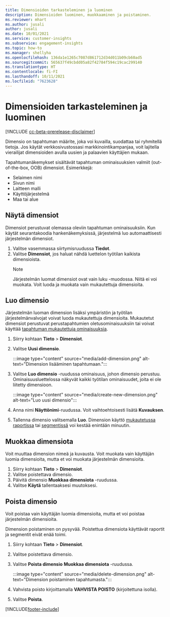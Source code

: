 ```yaml
---
title: Dimensioiden tarkasteleminen ja luominen
description: Dimensioiden luominen, muokkaaminen ja poistaminen.
ms.reviewer: mhart
ms.author: jusali
author: jusali
ms.date: 10/01/2021
ms.service: customer-insights
ms.subservice: engagement-insights
ms.topic: how-to
ms.manager: shellyha
ms.openlocfilehash: 136da1e1265c7087d861712d34d011b09cb60ad5
ms.sourcegitcommit: 565637f49cbdd05a82f42784f594c19cac299140
ms.translationtype: HT
ms.contentlocale: fi-FI
ms.lasthandoff: 10/11/2021
ms.locfileid: "7623628"
---
```

# <a name="view-and-create-dimensions"></a>Dimensioiden tarkasteleminen ja luominen

[!INCLUDE [cc-beta-prerelease-disclaimer](includes/cc-beta-prerelease-disclaimer.md)]

Dimensio on tapahtuman määrite, joka voi kuvailla, suodattaa tai ryhmitellä tietoja. Jos käytät verkkosivustossasi markkinointikampanjaa, voit lajitella vierailijat dimensioiden avulla uusien ja palaavien käyttäjien mukaan.  

Tapahtumanäkemykset sisältävät tapahtuman ominaisuuksien valmiit (out-of-the-box, OOB) dimensiot. Esimerkkejä:

- Selaimen nimi
- Sivun nimi
- Laitteen malli
- Käyttöjärjestelmä
- Maa tai alue

## <a name="view-dimensions"></a>Näytä dimensiot

Dimensiot perustuvat olemassa oleviin tapahtuman ominaisuuksiin. Kun käytät seurantakoodia hankenäkemyksissä, järjestelmä luo automaattisesti järjestelmän dimensiot.

1. Valitse vasemmassa siirtymisruudussa **Tiedot**. 
1. Valitse **Dimensiot**, jos haluat nähdä luettelon työtilan kaikista dimensioista. 
   > [!NOTE]
   > Järjestelmän luomat dimensiot ovat vain luku -muodossa. Niitä ei voi muokata. Voit luoda ja muokata vain mukautettuja dimensioita.

## <a name="create-a-dimension"></a>Luo dimensio

Järjestelmän luoman dimension lisäksi ympäristön ja työtilan järjestelmänvalvojat voivat luoda mukautettuja dimensioita. Mukautetut dimensiot perustuvat perustapahtumien oletusominaisuuksiin tai voivat käyttää [tapahtuman mukautettuja ominaisuuksia](advanced-SDK-implementation.md).

1. Siirry kohtaan **Tieto** > **Dimensiot**.
1. Valitse **Uusi dimensio**.

   :::image type="content" source="media/add-dimension.png" alt-text="Dimension lisääminen tapahtumaan.":::

1. Valitse **Luo dimensio** -ruudussa ominaisuus, johon dimensio perustuu. Ominaisuusluettelossa näkyvät kaikki työtilan ominaisuudet, joita ei ole liitetty dimensioon.
   
   :::image type="content" source="media/create-new-dimension.png" alt-text="Luo uusi dimensio":::
      
3. Anna nimi **Näyttönimi**-ruudussa. Voit vaihtoehtoisesti lisätä **Kuvauksen**.
4. Tallenna dimensio valitsemalla **Luo**. Dimension käyttö [mukautetussa raportissa](custom-reports.md) tai [segmentissä](segments.md) voi kestää enintään minuutin. 

## <a name="edit-a-dimension"></a>Muokkaa dimensiota

Voit muuttaa dimension nimeä ja kuvausta. Voit muokata vain käyttäjän luomia dimensioita, mutta et voi muokata järjestelmän dimensioita.


1. Siirry kohtaan **Tieto** > **Dimensiot**.
1. Valitse poistettava dimensio.
1. Päivitä dimensio **Muokkaa dimensiota** -ruudussa.
1. Valitse **Käytä** tallentaaksesi muutoksesi.

## <a name="delete-a-dimension"></a>Poista dimensio

Voit poistaa vain käyttäjän luomia dimensioita, mutta et voi poistaa järjestelmän dimensioita.

Dimension poistaminen on pysyvää. Poistettua dimensiota käyttävät raportit ja segmentit eivät enää toimi. 

1. Siirry kohtaan **Tieto** > **Dimensiot**.
1. Valitse poistettava dimensio.
1. Valitse **Poista dimensio** **Muokkaa dimensiota** -ruudussa.

   :::image type="content" source="media/delete-dimension.png" alt-text="Dimension poistaminen tapahtumasta.":::

1. Vahvista poisto kirjoittamalla **VAHVISTA POISTO** (kirjoitettuna isolla). 
1. Valitse **Poista**.

[!INCLUDE[footer-include](../includes/footer-banner.md)]
